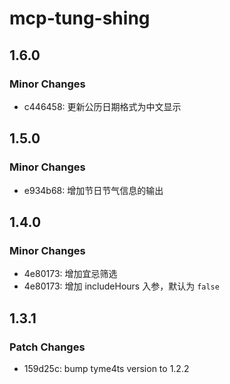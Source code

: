 # mcp-tung-shing

## 1.6.0

### Minor Changes

- c446458: 更新公历日期格式为中文显示

## 1.5.0

### Minor Changes

- e934b68: 增加节日节气信息的输出

## 1.4.0

### Minor Changes

- 4e80173: 增加宜忌筛选
- 4e80173: 增加 includeHours 入参，默认为 `false`

## 1.3.1

### Patch Changes

- 159d25c: bump tyme4ts version to 1.2.2
